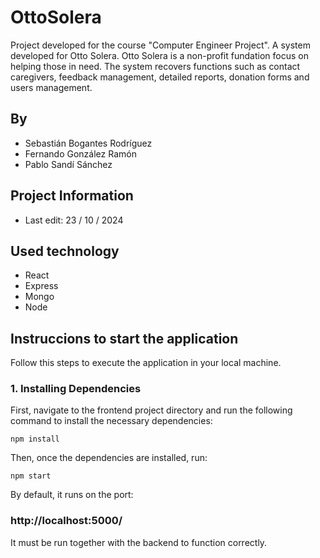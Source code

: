 # OttoSolera
Project developed for the course "Computer Engineer Project". A system developed for Otto Solera. Otto Solera is a non-profit fundation focus on helping those in need. The system recovers functions such as contact caregivers, feedback management, detailed reports, donation forms and users management.

## By

- Sebastián Bogantes Rodríguez 
- Fernando González Ramón
- Pablo Sandí Sánchez

## Project Information

- Last edit: 23 / 10 / 2024

## Used technology

- React
- Express
- Mongo
- Node

## Instruccions to start the application

Follow this steps to execute the application in your local machine.

### 1. Installing Dependencies

First, navigate to the frontend project directory and run the following command to install the necessary dependencies:

```
npm install
```

Then, once the dependencies are installed, run:

```
npm start
```

By default, it runs on the port:

### http://localhost:5000/

It must be run together with the backend to function correctly.

